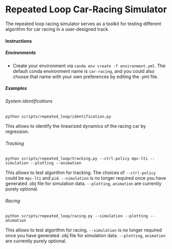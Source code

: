 # Repeated Loop Car-Racing Simulator
The repeated loop racing simulator serves as a toolkit for testing different algorithm for car racing in a user-designed track.

#### Instructions

##### Environments
* Create your environment via `conda env create -f environment.yml`. The default conda environment name is `car-racing`, and you could also choose that name with your own preferences by editing the .yml file.

##### Examples
###### System identifications
```
python scripts/repeated_loop/identification.py
``` 
This allows to identify the linearized dynamics of the racing car by regression.
###### Tracking 
```
python scripts/repeated_loop/tracking.py --ctrl-policy mpc-lti --simulation --plotting --animation
```
This allows to test algorithm for tracking. The choices of `--ctrl-policy` could be `mpc-lti` and `pid`. `--simulation` is no longer required once you have generated .obj file for simulation data. `--plotting`, `animation` are currently purely optional.

###### Racing
```
python scripts/repeated_loop/racing.py --simulation --plotting --animation
```
This allows to test algorithm for racing. `--simulation` is no longer required once you have generated .obj file for simulation data. `--plotting`, `animation` are currently purely optional.